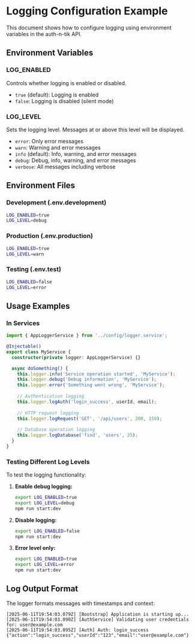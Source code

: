 # Logging Configuration Example

This document shows how to configure logging using environment variables in the auth-n-tik API.

## Environment Variables

### LOG_ENABLED
Controls whether logging is enabled or disabled.
- `true` (default): Logging is enabled
- `false`: Logging is disabled (silent mode)

### LOG_LEVEL  
Sets the logging level. Messages at or above this level will be displayed.
- `error`: Only error messages
- `warn`: Warning and error messages
- `info` (default): Info, warning, and error messages
- `debug`: Debug, info, warning, and error messages
- `verbose`: All messages including verbose

## Environment Files

### Development (.env.development)
```bash
LOG_ENABLED=true
LOG_LEVEL=debug
```

### Production (.env.production)
```bash
LOG_ENABLED=true
LOG_LEVEL=warn
```

### Testing (.env.test)
```bash
LOG_ENABLED=false
LOG_LEVEL=error
```

## Usage Examples

### In Services
```typescript
import { AppLoggerService } from '../config/logger.service';

@Injectable()
export class MyService {
  constructor(private logger: AppLoggerService) {}

  async doSomething() {
    this.logger.info('Service operation started', 'MyService');
    this.logger.debug('Debug information', 'MyService');
    this.logger.error('Something went wrong', 'MyService');
    
    // Authentication logging
    this.logger.logAuth('login_success', userId, email);
    
    // HTTP request logging
    this.logger.logRequest('GET', '/api/users', 200, 150);
    
    // Database operation logging
    this.logger.logDatabase('find', 'users', 25);
  }
}
```

### Testing Different Log Levels

To test the logging functionality:

1. **Enable debug logging:**
   ```bash
   export LOG_ENABLED=true
   export LOG_LEVEL=debug
   npm run start:dev
   ```

2. **Disable logging:**
   ```bash
   export LOG_ENABLED=false
   npm run start:dev
   ```

3. **Error level only:**
   ```bash
   export LOG_ENABLED=true
   export LOG_LEVEL=error
   npm run start:dev
   ```

## Log Output Format

The logger formats messages with timestamps and context:
```
[2025-06-11T19:54:03.079Z] [Bootstrap] Application is starting up...
[2025-06-11T19:54:03.090Z] [AuthService] Validating user credentials for: user@example.com
[2025-06-11T19:54:03.095Z] [Auth] Auth: login_success {"action":"login_success","userId":"123","email":"user@example.com"}
```
